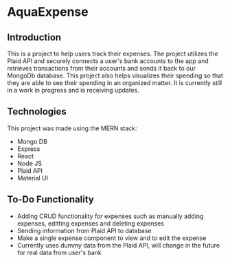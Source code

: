 # AquaExpense


## Introduction

This is a project to help users track their expenses. The project utilizes the Plaid API and securely connects a user's bank accounts to the app and retrieves transactions from their accounts and sends it back to our MongoDb database. This project also helps visualizes their spending so that they are able to see their spending in an organized matter. It is currently still in a work in progress and is receiving updates.


## Technologies
This project was made using the MERN stack:
* Mongo DB
* Express 
* React
* Node JS
* Plaid API
* Material UI


## To-Do Functionality 
* Adding CRUD functionality for expenses such as manually adding expenses, editting expenses and deleting expenses
* Sending information from Plaid API to database
* Make a single expense component to view and to edit the expense
* Currently uses dummy data from the Plaid API, will change in the future for real data from user's bank
